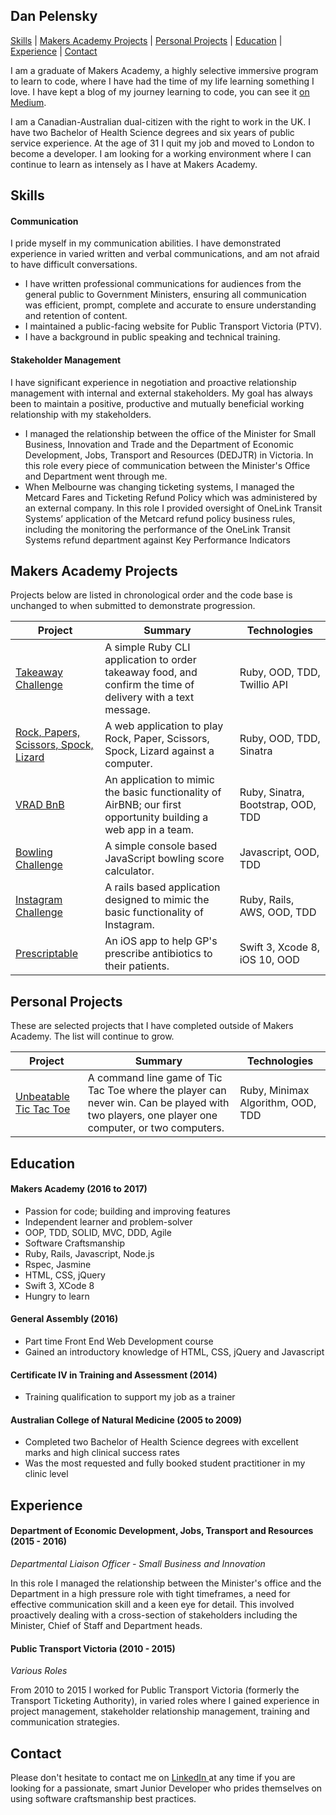 ## Dan Pelensky

[Skills](#skills) | [Makers Academy Projects](#makers_projects) | [Personal Projects](#personal_projects) | [Education](#education) | [Experience](#experience) | [Contact](#contact)

I am a graduate of Makers Academy, a highly selective immersive program to learn to code, where I have had the time of my life learning something I love. I have kept a blog of my journey learning to code, you can see it [on Medium](http://www.medium.com/@pelensky).

I am a Canadian-Australian dual-citizen with the right to work in the UK. I have two Bachelor of Health Science degrees and six years of public service experience. At the age of 31 I quit my job and moved to London to become a developer. I am looking for a working environment where I can continue to learn as intensely as I have at Makers Academy.

## <a name="skills">Skills</a>

#### Communication

I pride myself in my communication abilities. I have demonstrated experience in varied written and verbal communications, and am not afraid to have difficult conversations.

- I have written professional communications for audiences from the general public to Government Ministers, ensuring all communication was efficient, prompt, complete and accurate to ensure understanding and retention of content.
- I maintained a public-facing website for Public Transport Victoria (PTV).
- I have a background in public speaking and technical training.

#### Stakeholder Management
I have significant experience in negotiation and proactive relationship management with internal and external stakeholders. My goal has always been to maintain a positive, productive and mutually beneficial working relationship with my stakeholders.

- I managed the relationship between the office of the Minister for Small Business, Innovation and Trade and the Department of Economic Development, Jobs, Transport and Resources (DEDJTR) in Victoria. In this role every piece of communication between the Minister's Office and Department went through me.
- When Melbourne was changing ticketing systems, I managed the Metcard Fares and Ticketing Refund Policy which was administered by an external company.  In this role I provided oversight of OneLink Transit Systems’ application of the Metcard refund policy business rules, including the monitoring the performance of the OneLink Transit Systems refund department against Key Performance Indicators

## <a name="makers_projects">Makers Academy Projects</a>
Projects below are listed in chronological order and the code base is unchanged to when submitted to demonstrate progression.

| Project | Summary | Technologies |
|----------|----------|----------|
| [Takeaway Challenge](https://github.com/pelensky/takeaway-challenge) | A simple Ruby CLI application to order takeaway food, and confirm the time of delivery with a text message. | Ruby, OOD, TDD, Twillio API  |
| [Rock, Papers, Scissors, Spock, Lizard ](https://github.com/pelensky/rps-challenge) | A web application to play Rock, Paper, Scissors, Spock, Lizard against a computer. | Ruby, OOD, TDD, Sinatra |
| [VRAD BnB](https://github.com/pelensky/VRADbnb)                   | An application to mimic the basic functionality of AirBNB; our first opportunity building a web app in a team. | Ruby, Sinatra, Bootstrap, OOD, TDD|
| [Bowling Challenge](https://github.com/pelensky/bowling-challenge)  | A simple console based JavaScript bowling score calculator. | Javascript, OOD, TDD|
| [Instagram Challenge](https://github.com/pelensky/instagram-challenge)  | A rails based application designed to mimic the basic functionality of Instagram. | Ruby, Rails, AWS, OOD, TDD|
| [Prescriptable](https://github.com/pelensky/prescriptable)  | An iOS app to help GP's prescribe antibiotics to their patients. | Swift 3, Xcode 8, iOS 10, OOD|

## <a name="personal_projects">Personal Projects</a>
These are selected projects that I have completed outside of Makers Academy. The list will continue to grow.

| Project | Summary | Technologies |
|----------|----------|----------|
| [Unbeatable Tic Tac Toe](https://github.com/pelensky/unbeatable_tic_tac_toe)  | A command line game of Tic Tac Toe where the player can never win. Can be played with two players, one player one computer, or two computers. | Ruby, Minimax Algorithm,  OOD, TDD|


## <a name="Education">Education</a>

#### Makers Academy (2016 to 2017)

- Passion for code; building and improving features
- Independent learner and problem-solver
- OOP, TDD, SOLID, MVC, DDD, Agile
- Software Craftsmanship
- Ruby, Rails, Javascript, Node.js
- Rspec, Jasmine
- HTML, CSS, jQuery
- Swift 3, XCode 8
- Hungry to learn

#### General Assembly (2016)

- Part time Front End Web Development course
- Gained an introductory knowledge of HTML, CSS, jQuery and Javascript

#### Certificate IV in Training and Assessment (2014)
- Training qualification to support my job as a trainer

#### Australian College of Natural Medicine (2005 to 2009)

- Completed two Bachelor of Health Science degrees with excellent marks and high clinical success rates
- Was the most requested and fully booked student practitioner in my clinic level

## <a name="experience">Experience</a>

#### Department of Economic Development, Jobs, Transport and Resources (2015 - 2016)    

*Departmental Liaison Officer - Small Business and Innovation*

In this role I managed the relationship between the Minister's office and the Department in a high pressure role with tight timeframes, a need for effective communication skill and a keen eye for detail. This involved proactively dealing with a cross-section of stakeholders including the Minister, Chief of Staff and Department heads.

#### Public Transport Victoria (2010 - 2015)   

*Various Roles*  

From 2010 to 2015 I worked for Public Transport Victoria (formerly the Transport Ticketing Authority), in varied roles where I gained experience in project management, stakeholder relationship management, training and communication strategies.

## <a name="contact">Contact</a>
Please don't hesitate to contact me on [LinkedIn ](https://www.linkedin.com/in/danpelensky) at any time if you are looking for a passionate, smart Junior Developer who prides themselves on using software craftsmanship best practices.
